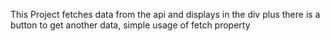 This Project fetches data from the api and displays in the div plus there is a button to get another data, simple usage of fetch property
